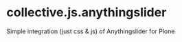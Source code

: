 collective.js.anythingslider
============================

Simple integration (just css &amp; js) of Anythingslider for Plone
